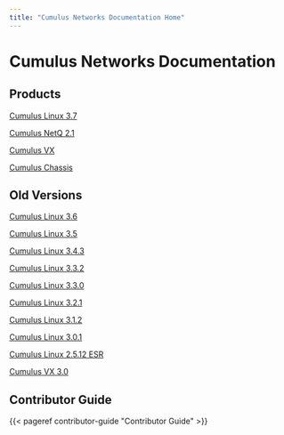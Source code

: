```yaml
---
title: "Cumulus Networks Documentation Home"
---
```

# Cumulus Networks Documentation


## Products

[Cumulus Linux 3.7](/cumulus-linux/)

[Cumulus NetQ 2.1](/cumulus-netq/)

[Cumulus VX](/cumulus-vx/)

[Cumulus Chassis](/Chassis/Chassis_User_Guide.html)


## Old Versions

[Cumulus Linux 3.6](/version/cumulus-linux-36/)

[Cumulus Linux 3.5](/version/cumulus-linux-35/)

[Cumulus Linux 3.4.3](/version/cumulus-linux-343/)

[Cumulus Linux 3.3.2](/version/cumulus-linux-332/)

[Cumulus Linux 3.3.0](/version/cumulus-linux-330/)

[Cumulus Linux 3.2.1](/version/cumulus-linux-321/)

[Cumulus Linux 3.1.2](/version/cumulus-linux-312/)

[Cumulus Linux 3.0.1](/version/cumulus-linux-301/)

[Cumulus Linux 2.5.12 ESR](/version/cumulus-linux-2512-esr/)

[Cumulus VX 3.0](/version/cumulus-vx-30)




## Contributor Guide
{{< pageref contributor-guide "Contributor Guide" >}}
<!--stackedit_data:
eyJoaXN0b3J5IjpbLTIwMjU5MzM3NTYsODE2MzE3NzM5XX0=
-->